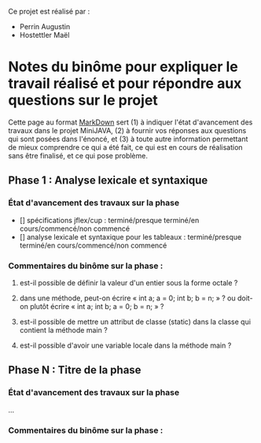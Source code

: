
Ce projet est réalisé par :
- Perrin Augustin
- Hostettler Maël

# Notes du binôme pour expliquer le travail réalisé et pour répondre aux questions sur le projet

Cette page au format
[MarkDown](https://docs.gitlab.com/ee/user/rich_text_editor.html#input-rules
"MarkDown") sert (1) à indiquer l'état d'avancement des travaux dans
le projet MiniJAVA, (2) à fournir vos réponses aux questions qui sont
posées dans l'énoncé, et (3) à toute autre information permettant de
mieux comprendre ce qui a été fait, ce qui est en cours de réalisation
sans être finalisé, et ce qui pose problème.

## Phase 1 : Analyse lexicale et syntaxique

### État d'avancement des travaux sur la phase

- [] spécifications jflex/cup : terminé/presque terminé/en cours/commencé/non commencé
- [] analyse lexicale et syntaxique pour les tableaux : terminé/presque terminé/en cours/commencé/non commencé

### Commentaires du binôme sur la phase :

1. est-il possible de définir la valeur d'un entier sous la forme octale ?

2. dans une méthode, peut-on écrire « int a; a = 0; int b; b = n; » ? ou doit-on plutôt écrire « int a; int b; a = 0; b = n; » ?

3. est-il possible de mettre un attribut de classe (static) dans la classe qui contient la méthode main ?

4. est-il possible d'avoir une variable locale dans la méthode main ?


## Phase N : Titre de la phase

### État d'avancement des travaux sur la phase

...

### Commentaires du binôme sur la phase :
